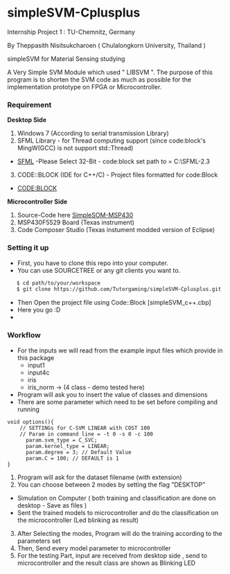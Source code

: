 # simpleSVM-Cplusplus

Internship Project 1 : TU-Chemnitz, Germany 

By Theppasith Nisitsukcharoen ( Chulalongkorn University, Thailand )

simpleSVM for Material Sensing studying

A Very Simple SVM Module which used " LIBSVM ".
The purpose of this program is to shorten the SVM code as much as possible
for the implementation prototype on FPGA or Microcontroller.

### Requirement 
**Desktop Side**

1. Windows 7 (According to serial transmission Library)
2. SFML Library - for Thread computing support (since code:block's MingW(GCC) is not support std::Thread) 
  - [SFML](http://www.sfml-dev.org/download.php) -Please Select 32-Bit - code:block set path to = C:\SFML-2.3
3. CODE::BLOCK (IDE for C++/C)  - Project files formatted for code:Block
  - [CODE:BLOCK](http://www.codeblocks.org/downloads)

**Microcontroller Side**

1. Source-Code here [SimpleSOM-MSP430](https://github.com/Tutorgaming/SimpleSOM-MSP430) 
2. MSP430F5529 Board (Texas instrument)
3. Code Composer Studio (Texas instument modded version of Eclipse) 

### Setting it up

* First, you have to clone this repo into your computer.
* You can use SOURCETREE or any git clients you want to.
```sh 
   $ cd path/to/your/workspace
   $ git clone https://github.com/Tutorgaming/simpleSVM-Cplusplus.git
```
* Then Open the project file using Code::Block [simpleSVM_c++.cbp]
* Here you go :D 
* 

### Workflow

* For the inputs we will read from the example input files which provide in this package
  - input1
  - input4c
  - iris
  - iris_norm  -> (4 class - demo tested here)
* Program will ask you to insert the value of classes and dimensions
* There are some parameter which need to be set before compiling and running 

```
void options(){
    // SETTINGs for C-SVM LINEAR with COST 100
    // Param in command line = -t 0 -s 0 -c 100
	  param.svm_type = C_SVC;
	  param.kernel_type = LINEAR;
	  param.degree = 3; // Default Value
	  param.C = 100; // DEFAULT is 1
}
```


1.  Program will ask for the dataset filename (with extension) 
2.  You can choose between 2 modes by setting the flag "DESKTOP"
  -  Simulation on Computer ( both training and classification are done on desktop - Save as files ) 
  -  Sent the trained models to microcontroller and do the classification on the microcontroller (Led blinking as result)
3.  After Selecting the modes, Program will do the training according to the parameters set 
4.  Then, Send every model parameter to microcontroller 
5.  For the testing Part, input are received from desktop side , send to microcontroller and the result class are shown as Blinking LED 
